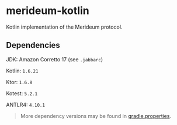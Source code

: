 # merideum-kotlin
Kotlin implementation of the Merideum protocol.


## Dependencies
JDK: Amazon Corretto 17 (see `.jabbarc`)

Kotlin: `1.6.21`

Ktor: `1.6.8`

Kotest: `5.2.1`

ANTLR4: `4.10.1`

> More dependency versions may be found in [gradle.properties](./gradle.properties).

